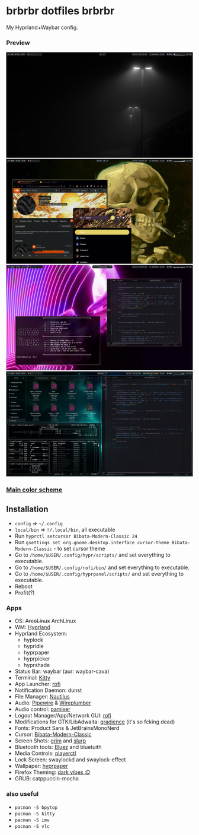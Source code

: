 # brbrbr dotfiles brbrbr
My Hyprland+Waybar config.

### Preview
  ![Screenshot](/images/start.jpg)
  ![Screenshot](/images/themeA.jpg)
  ![Screenshot](/images/themeB.jpg)
  ![Screenshot](/images/themeC.jpg)

### [Main color scheme](https://colorscheme.ru/#1w32mhhssw0w0)

## Installation
- `config` => `~/.config`
- `local/bin` => `!/.local/bin`, all executable
- Run `hyprctl setcursor Bibata-Modern-Classic 24`
- Run `gsettings set org.gnome.desktop.interface cursor-theme Bibata-Modern-Classic` - to set cursor theme
- Go to `/home/$USER/.config/hypr/scripts/` and set everything to executable.
- Go to `/home/$USER/.config/rofi/bin/` and set everything to executable.
- Go to `/home/$USER/.config/hyprpanel/scripts/` and set everything to executable.
- Reboot
- Profit(?)

### Apps
- OS: ~~ArcoLinux~~ ArchLinux
- WM: [Hyprland](https://github.com/hyprwm/Hyprland)
- Hyprland Ecosystem:
  - hyplock
  - hypridle
  - hyprpaper
  - hyprpicker
  - hyprshade
- Status Bar: waybar (aur: waybar-cava)
- Terminal: [Kitty](https://github.com/kovidgoyal/kitty)
- App Launcher: [rofi](https://github.com/davatorium/rofi)
- Notification Daemon: dunst
- File Manager: [Nautilus](https://github.com/GNOME/nautilus)
- Audio: [Pipewire](https://gitlab.freedesktop.org/pipewire/pipewire/) & [Wireplumber](https://gitlab.freedesktop.org/pipewire/wireplumber/)
- Audio control: [pamixer](https://github.com/cdemoulins/pamixer)
- Logout Manager/App/Network GUI: [rofi](https://github.com/davatorium/rofi)
- Modifications for GTK/LibAdwaita: [gradience](https://github.com/GradienceTeam/Gradience) (it's so fcking dead)
- Fonts: Product Sans & JetBrainsMonoNerd
- Cursor: [Bibata-Modern-Classic](https://github.com/ful1e5/Bibata_Cursor)
- Screen Shots: [grim](https://sr.ht/~emersion/grim/) and [slurp](https://github.com/emersion/slurp)
- Bluetooth tools: [Bluez](https://wiki.archlinux.org/title/bluetooth) and bluetuith
- Media Controls: [playerctl](https://github.com/altdesktop/playerctl)
- Lock Screen: swaylockd and swaylock-effect
- Wallpaper: [hyprpaper](https://github.com/hyprwm/hyprpaper)
- Firefox Theming: [dark vibes :D](https://addons.mozilla.org/ru/firefox/addon/dark-vibes)
- GRUB: catppuccin-mocha


### also useful
- `pacman -S bpytop`
- `pacman -S kitty`
- `pacman -S imv`
- `pacman -S vlc`
  
